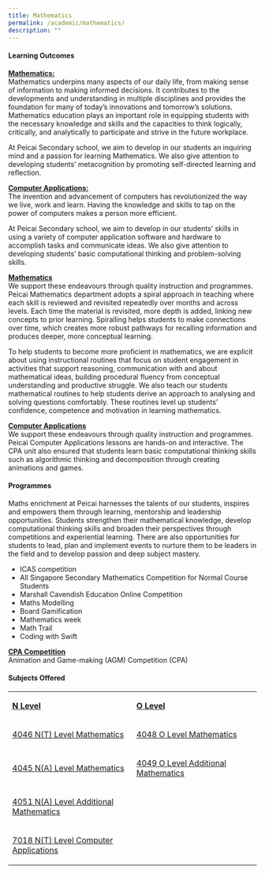 ```yaml
---
title: Mathematics
permalink: /academic/mathematics/
description: ""
---
```

<h4><strong>Learning Outcomes</strong></h4>
<p><strong><u>Mathematics:<br /></u></strong>Mathematics underpins many aspects of our daily life, from making sense of information to making informed decisions. It contributes to the developments and understanding in multiple disciplines and provides the foundation for many of today&rsquo;s innovations and tomorrow&rsquo;s solutions. Mathematics education plays an important role in equipping students with the necessary knowledge and skills and the capacities to think logically, critically, and analytically to participate and strive in the future workplace.</p>
<p>At Peicai Secondary school, we aim to develop in our students an inquiring mind and a passion for learning Mathematics. We also give attention to developing students&rsquo; metacognition by promoting self-directed learning and reflection.</p>
<p><strong><u>Computer Applications:<br /></u></strong>The invention and advancement of computers has revolutionized the way we live, work and learn. Having the knowledge and skills to tap on the power of computers makes a person more efficient.</p>
<p>At Peicai Secondary school, we aim to develop in our students&rsquo; skills in using a variety of computer application software and hardware to accomplish tasks and communicate ideas. We also give attention to developing students&rsquo; basic computational thinking and problem-solving skills.</p>
<p><strong><u>Mathematics<br /></u></strong>We support these endeavours through quality instruction and programmes. Peicai Mathematics department adopts a spiral approach in teaching where each skill is reviewed and revisited repeatedly over months and across levels. Each time the material is revisited, more depth is added, linking new concepts to prior learning. Spiralling helps students to make connections over time, which creates more robust pathways for recalling information and produces deeper, more conceptual learning.</p>
<p>To help students to become more proficient in mathematics, we are explicit about using instructional routines that focus on student engagement in activities that support reasoning, communication with and about mathematical ideas, building procedural fluency from conceptual understanding and productive struggle. We also teach our students mathematical routines to help students derive an approach to analysing and solving questions comfortably. These routines level up students&rsquo; confidence, competence and motivation in learning mathematics.</p>
<p><strong><u>Computer Applications<br /></u></strong>We support these endeavours through quality instruction and programmes. Peicai Computer Applications lessons are hands-on and interactive. The CPA unit also ensured that students learn basic computational thinking skills such as algorithmic thinking and decomposition through creating animations and games.</p>
<h4><strong>Programmes</strong></h4>
<p>Maths enrichment at Peicai harnesses the talents of our students, inspires and empowers them through learning, mentorship and leadership opportunities. Students strengthen their mathematical knowledge, develop computational thinking skills and broaden their perspectives through competitions and experiential learning. There are also opportunities for students to lead, plan and implement events to nurture them to be leaders in the field and to develop passion and deep subject mastery.</p>
<ul>
<li>ICAS competition</li>
<li>All Singapore Secondary Mathematics Competition for Normal Course Students</li>
<li>Marshall Cavendish Education Online Competition</li>
<li>Maths Modelling</li>
<li>Board Gamification</li>
<li>Mathematics week</li>
<li>Math Trail</li>
<li>Coding with Swift</li>
</ul>
<p><strong><u>CPA Competition</u></strong><br />Animation and Game-making (AGM) Competition (CPA)</p>
<h4><strong>Subjects Offered</strong></h4>
<table width="623">
<tbody>
<tr>
<td width="312">
<p><strong><u>N Level</u></strong></p>
</td>
<td width="312">
<p><strong><u>O Level</u></strong></p>
</td>
</tr>
<tr>
<td width="312">
<p><a href="https://www.seab.gov.sg/docs/default-source/national-examinations/syllabus/nlevel/2021syllabus/4046_y21_sy.pdf">4046 N(T) Level Mathematics</a></p>
</td>
<td width="312">
<p><a href="https://www.seab.gov.sg/docs/default-source/national-examinations/syllabus/olevel/2022syllabus/4048_y22_sy.pdf">4048 O Level Mathematics</a></p>
</td>
</tr>
<tr>
<td width="312">
<p><a href="https://www.seab.gov.sg/docs/default-source/national-examinations/syllabus/nlevel/2021syllabus/4045_y21_sy.pdf">4045 N(A) Level Mathematics</a></p>
</td>
<td width="312">
<p><a href="https://www.seab.gov.sg/docs/default-source/national-examinations/syllabus/olevel/2022syllabus/4049_y22_sy.pdf">4049 O Level Additional Mathematics</a></p>
</td>
</tr>
<tr>
<td width="312">
<p><a href="https://www.seab.gov.sg/docs/default-source/national-examinations/syllabus/nlevel/2021syllabus/4051_y21_sy.pdf">4051 N(A) Level Additional Mathematics</a></p>
</td>
<td width="312">
<p>&nbsp;</p>
</td>
</tr>
<tr>
<td width="312">
<p><a href="https://www.seab.gov.sg/docs/default-source/national-examinations/syllabus/nlevel/2022syllabus/7018_y22_sy.pdf">7018 N(T) Level Computer Applications</a></p>
</td>
</tr>
</tbody>
</table>